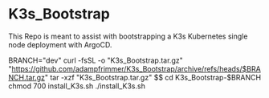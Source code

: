 # K3s_Bootstrap
This Repo is meant to assist with bootstrapping a K3s Kubernetes single node deployment with ArgoCD.


BRANCH="dev"
curl -fsSL -o "K3s_Bootstrap.tar.gz" "https://github.com/adampfrimmer/K3s_Bootstrap/archive/refs/heads/$BRANCH.tar.gz"
tar -xzf "K3s_Bootstrap.tar.gz" $$ cd K3s_Bootstrap-$BRANCH
chmod 700 install_K3s.sh
./install_K3s.sh
